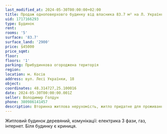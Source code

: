 ```yaml
---
last_modified_at: 2024-05-30T00:00:00+02:00
title: Продаж одноповерховго будинку від власника 83.7 м² на Л. Українки
uid: 1717166293
type: Будинок
rent:
rooms: '5'
surface: '83.7'
surface_land: '2900'
price: $45000
price_sqmt:
floor:
floors: '1'
parking: Прибудинкова огороджена територія
region:
location: м. Косів
address: вул. Лесі Українки, 18
object:
coordinates: 48.314727,25.100016
date: 2024-05-30T00:00:00.001Z
seller: Володимир Голдун
phone: 380986141457
description: Вторинна житлова нерухомість, житло придатне для проживання
---
```


Житловий будинок деревяний, комунікації: електрика 3 фази, газ, інтернет. Біля будинку є криниця.
